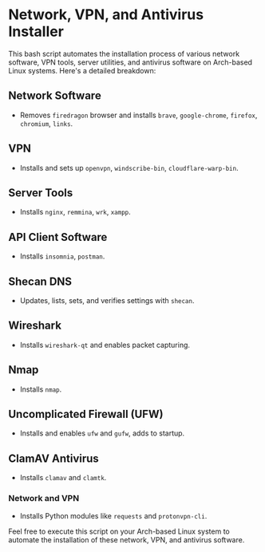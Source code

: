# Network, VPN, and Antivirus Installer

This bash script automates the installation process of various network software, VPN tools, server utilities, and antivirus software on Arch-based Linux systems. Here's a detailed breakdown:

## Network Software
- Removes `firedragon` browser and installs `brave`, `google-chrome`, `firefox`, `chromium`, `links`.

## VPN
- Installs and sets up `openvpn`, `windscribe-bin`, `cloudflare-warp-bin`.

## Server Tools
- Installs `nginx`, `remmina`, `wrk`, `xampp`.

## API Client Software
- Installs `insomnia`, `postman`.

## Shecan DNS
- Updates, lists, sets, and verifies settings with `shecan`.

## Wireshark
- Installs `wireshark-qt` and enables packet capturing.

## Nmap
- Installs `nmap`.

## Uncomplicated Firewall (UFW)
- Installs and enables `ufw` and `gufw`, adds to startup.

## ClamAV Antivirus
- Installs `clamav` and `clamtk`.

### Network and VPN
- Installs Python modules like `requests` and `protonvpn-cli`.

Feel free to execute this script on your Arch-based Linux system to automate the installation of these network, VPN, and antivirus software.
